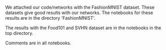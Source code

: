 We attached our code/networks with the FashionMNIST dataset. These datasets give good results with our networks. The notebooks for these results are in the directory 'FashionMNIST'.


The results with the Food101 and SVHN dataset are in the notebooks in the top directory.

Comments are in all notebooks.